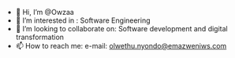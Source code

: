 - 👋 Hi, I’m @Owzaa
- 👀 I’m interested in : Software Engineering
- 💞️ I’m looking to collaborate on: Software development and digital transformation
- 📫 How to reach me: e-mail: olwethu.nyondo@emazweniws.com

<!---
Owzaa/Owzaa is a ✨ special ✨ repository because its `README.md` (this file) appears on your GitHub profile.
You can click the Preview link to take a look at your changes.
--->
